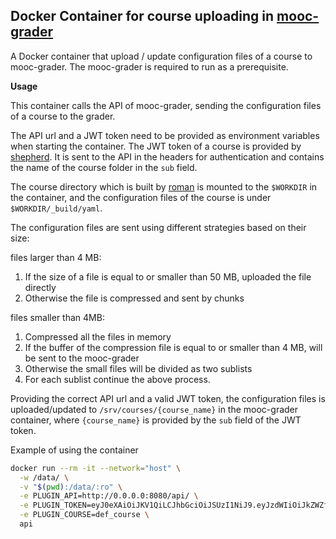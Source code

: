 **Docker Container for course uploading in [mooc-grader](https://github.com/Aalto-LeTech/mooc-grader)**
----
A Docker container that upload / update configuration files of a course to mooc-grader. 
The mooc-grader is required to run as a prerequisite.


**Usage**

This container calls the API of mooc-grader, 
sending the configuration files of a course to the grader. 

The API url and a JWT token need to be provided as environment variables when starting the container. 
The JWT token of a course is provided by [shepherd](https://github.com/apluslms/shepherd).
It is sent to the API in the headers for authentication 
and contains the name of the course folder in the `sub` field.

The course directory which is built by [roman](https://github.com/apluslms/roman) is mounted
to the `$WORKDIR` in the container, and the configuration files of the course is under `$WORKDIR/_build/yaml`.

The configuration files are sent using different strategies based on their size:

files larger than 4 MB: 
1. If the size of a file is equal to or smaller than 50 MB, uploaded the file directly
2. Otherwise the file is compressed and sent by chunks

files smaller than 4MB: 
1. Compressed all the files in memory 
2. If the buffer of the compression file is equal to or smaller than 4 MB, will be sent to the mooc-grader
3. Otherwise the small files will be divided as two sublists 
4. For each sublist continue the above process. 

Providing the correct API url and a valid JWT token, 
the configuration files is uploaded/updated to `/srv/courses/{course_name}` in the mooc-grader container, 
where `{course_name}` is provided by the `sub` field of the JWT token.

Example of using the container
```bash
docker run --rm -it --network="host" \
  -w /data/ \
  -v "$(pwd):/data/:ro" \
  -e PLUGIN_API=http://0.0.0.0:8080/api/ \
  -e PLUGIN_TOKEN=eyJ0eXAiOiJKV1QiLCJhbGciOiJSUzI1NiJ9.eyJzdWIiOiJkZWZfY291cnNlIiwiaWF0IjoxNTYyODI4MzA0LCJpc3MiOiJzaGVw \
  -e PLUGIN_COURSE=def_course \
  api 
```
